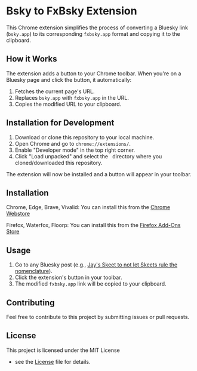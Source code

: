 # Bsky to FxBsky Extension

This Chrome extension simplifies the process of converting a Bluesky link (`bsky.app`) to its corresponding `fxbsky.app` format and copying it to the clipboard.

## How it Works

The extension adds a button to your Chrome toolbar. When you're on a Bluesky page and click the button, it automatically:

1.  Fetches the current page's URL.
2.  Replaces `bsky.app` with `fxbsky.app` in the URL.
3.  Copies the modified URL to your clipboard.

## Installation for Development

1.  Download or clone this repository to your local machine.
2.  Open Chrome and go to `chrome://extensions/`.
3.  Enable "Developer mode" in the top right corner.
4.  Click "Load unpacked" and select the   
 directory where you cloned/downloaded this repository.   


The extension will now be installed and a button will appear in your toolbar.

## Installation
Chrome, Edge, Brave, Vivalid: You can install this from the [Chrome Webstore](https://chromewebstore.google.com/detail/bsky-to-fxbsky/jnlfbhfcdnioncenkenfbnofmnepgjef)

Firefox, Waterfox, Floorp: You can install this from the [Firefox Add-Ons Store](https://addons.mozilla.org/addon/bsky-to-fxbsky/)


## Usage

1.  Go to any Bluesky post (e.g., [Jay's Skeet to not let Skeets rule the nomenclature](https://bsky.app/profile/jay.bsky.team/post/3juflvnb3d62u)).
2.  Click the extension's button in your toolbar.
3.  The modified `fxbsky.app` link will be copied to your clipboard.

## Contributing

Feel free to contribute to this project by submitting issues or pull requests.

## License

This project is licensed under the MIT License   
 - see the [License](https://github.com/HenrickTheBull/Bsky-to-FxBsky/blob/main/LICENSE) file for details.   
